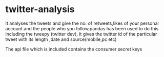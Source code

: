 # twitter-analysis
It analyses the tweets and give the no. of retweets,likes of your personal account and the people who you follow,pandas has been used to do this including the tweepy (twitter dev),
it gives the twitter id of the particular tweet with its length ,date and source(mobile,pc etc)




The api file which is included contains the consumer secret keys 
